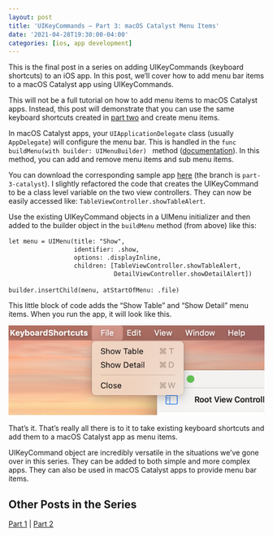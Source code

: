 ```yaml
---
layout: post
title: 'UIKeyCommands — Part 3: macOS Catalyst Menu Items'
date: '2021-04-28T19:30:00-04:00'
categories: [ios, app development]
---
```


This is the final post in a series on adding UIKeyCommands (keyboard shortcuts) to an iOS app. In this post, we’ll cover how to add menu bar items to a macOS Catalyst app using UIKeyCommands. 

This will not be a full tutorial on how to add menu items to macOS Catalyst apps. Instead, this post will demonstrate that you can use the same keyboard shortcuts created in [part two](/2021/04/26/uikeycommand-part-2/) and create menu items. 

In macOS Catalyst apps, your `UIApplicationDelegate` class (usually `AppDelegate`) will configure the menu bar. This is handled in the `func buildMenu(with builder: UIMenuBuilder) ` method ([documentation](https://developer.apple.com/documentation/uikit/uiresponder/3327317-buildmenu)). In this method, you can add and remove menu items and sub menu items. 

You can download the corresponding sample app [here](https://github.com/rwgrier/UIKeyCommand-series/tree/part-3-catalyst) (the branch is `part-3-catalyst`). I slightly refactored the code that creates the UIKeyCommand to be a class level variable on the two view controllers. They can now be easily accessed like: `TableViewController.showTableAlert`. 

Use the existing UIKeyCommand objects in a UIMenu initializer and then added to the builder object in the `buildMenu` method (from above) like this: 

```
let menu = UIMenu(title: "Show",
				  identifier: .show,
                  options: .displayInline,
                  children: [TableViewController.showTableAlert,
                             DetailViewController.showDetailAlert])

builder.insertChild(menu, atStartOfMenu: .file)
```

This little block of code adds the “Show Table” and “Show Detail” menu items. When you run the app, it will look like this. 

![Resulting menu](/public/images/2021-uikeycommand-3/menu.png)

That’s it. That’s really all there is to it to take existing keyboard shortcuts and add them to a macOS Catalyst app as menu items. 

UIKeyCommand object are incredibly versatile in the situations we’ve gone over in this series. They can be added to both simple and more complex apps. They can also be used in macOS Catalyst apps to provide menu bar items. 

## Other Posts in the Series
[Part 1](/2021/04/22/uikeycommand-part-1/) | [Part 2](/2021/04/26/uikeycommand-part-2/) 